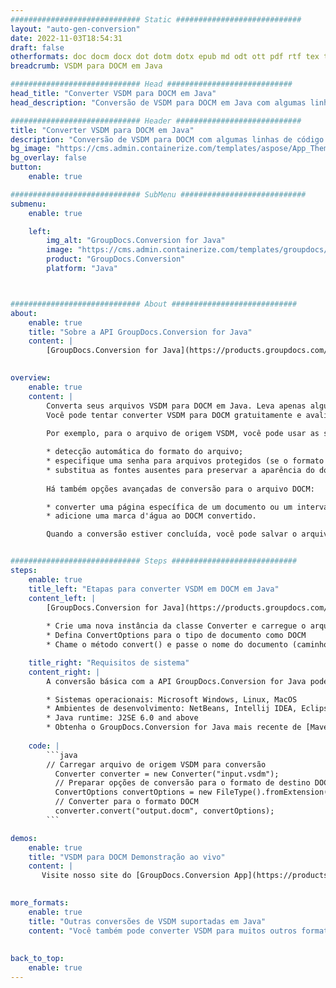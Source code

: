 ```yaml
---
############################# Static ############################
layout: "auto-gen-conversion"
date: 2022-11-03T18:54:31
draft: false
otherformats: doc docm docx dot dotm dotx epub md odt ott pdf rtf tex txt vdx vsdm vsdx vssm vssx vstm vstx vsx vtx xps
breadcrumb: VSDM para DOCM em Java

############################# Head ############################
head_title: "Converter VSDM para DOCM em Java"
head_description: "Conversão de VSDM para DOCM em Java com algumas linhas de código. Converta mais de 160 formatos de arquivo usando a API de conversão de documentos do GroupDocs para Java"

############################# Header ############################
title: "Converter VSDM para DOCM em Java"
description: "Conversão de VSDM para DOCM com algumas linhas de código Java"
bg_image: "https://cms.admin.containerize.com/templates/aspose/App_Themes/V3/images/bg/header1.png"
bg_overlay: false
button:
    enable: true

############################# SubMenu ############################
submenu:
    enable: true

    left:
        img_alt: "GroupDocs.Conversion for Java"
        image: "https://cms.admin.containerize.com/templates/groupdocs/images/product-logos/90x90-noborder/groupdocs-conversion-java.png"
        product: "GroupDocs.Conversion"
        platform: "Java"



############################# About ############################
about:
    enable: true
    title: "Sobre a API GroupDocs.Conversion for Java"
    content: |
        [GroupDocs.Conversion for Java](https://products.groupdocs.com/conversion/java/) é uma API avançada de conversão de formato de arquivo para conversão entre formatos populares de imagem e documento, como Microsoft Office, OpenDocument, PDF, HTML, e-mail, CAD. e muito mais com apenas algumas linhas de código. A API nativa detecta automaticamente os formatos dos documentos originais e oferece muitas opções para personalizar os documentos convertidos. Juntamente com a função de extrair informações de um documento, ele também suporta o armazenamento em cache dos resultados da conversão para o disco local por padrão. No entanto, qualquer tipo de armazenamento em cache pode ser suportado pela implementação das interfaces apropriadas - Amazon S3, Dropbox, Google Drive, Windows Azure, Reddis ou quaisquer outras.
    

overview:
    enable: true
    content: |
        Converta seus arquivos VSDM para DOCM em Java. Leva apenas algumas linhas de código Java em qualquer plataforma de sua escolha, como Windows, Linux, macOS.
        Você pode tentar converter VSDM para DOCM gratuitamente e avaliar a qualidade dos resultados da conversão. Junto com scripts de conversão de arquivo simples, você pode tentar opções mais sofisticadas para carregar o arquivo de origem VSDM e armazenar a saída DOCM. 
        
        Por exemplo, para o arquivo de origem VSDM, você pode usar as seguintes opções de carregamento:

        * detecção automática do formato do arquivo;
        * especifique uma senha para arquivos protegidos (se o formato de arquivo for compatível);
        * substitua as fontes ausentes para preservar a aparência do documento.
        
        Há também opções avançadas de conversão para o arquivo DOCM:

        * converter uma página específica de um documento ou um intervalo de páginas;
        * adicione uma marca d'água ao DOCM convertido.

        Quando a conversão estiver concluída, você pode salvar o arquivo DOCM no caminho do arquivo local ou em qualquer armazenamento de terceiros, como FTP, Amazon S3, Google Drive, Dropbox etc. Observe - para converter VSDM para DOCM, você não precisa instalar nenhum software adicional, como MS Office, Open Office, Adobe Acrobat Reader etc.


############################# Steps ############################
steps:
    enable: true
    title_left: "Etapas para converter VSDM em DOCM em Java"
    content_left: |
        [GroupDocs.Conversion for Java](https://products.groupdocs.com/conversion/java/) permite que os desenvolvedores convertam facilmente o arquivo VSDM para DOCM com algumas linhas de código.
        
        * Crie uma nova instância da classe Converter e carregue o arquivo VSDM com o caminho completo
        * Defina ConvertOptions para o tipo de documento como DOCM
        * Chame o método convert() e passe o nome do documento (caminho completo) e formato (DOCM) como parâmetro

    title_right: "Requisitos de sistema"
    content_right: |
        A conversão básica com a API GroupDocs.Conversion for Java pode ser feita com apenas algumas linhas de código. Nossas APIs são suportadas em todas as principais plataformas e sistemas operacionais. Antes de executar o código abaixo, certifique-se de ter os seguintes pré-requisitos instalados em seu sistema.

        * Sistemas operacionais: Microsoft Windows, Linux, MacOS
        * Ambientes de desenvolvimento: NetBeans, Intellij IDEA, Eclipse, etc.
        * Java runtime: J2SE 6.0 and above
        * Obtenha o GroupDocs.Conversion for Java mais recente de [Maven](https://repository.groupdocs.com/webapp/#/artifacts/browse/tree/General/repo/com/groupdocs/groupdocs-conversion)
         
    code: |
        ```java    
        // Carregar arquivo de origem VSDM para conversão
          Converter converter = new Converter("input.vsdm");
          // Preparar opções de conversão para o formato de destino DOCM
          ConvertOptions convertOptions = new FileType().fromExtension("docm").getConvertOptions();
          // Converter para o formato DOCM
          converter.convert("output.docm", convertOptions);
        ```

demos:
    enable: true
    title: "VSDM para DOCM Demonstração ao vivo"
    content: |
       Visite nosso site do [GroupDocs.Conversion App](https://products.groupdocs.app/conversion/family) e experimente a conversão de VSDM para DOCM agora. A demonstração gratuita tem os seguintes benefícios
          

more_formats:
    enable: true
    title: "Outras conversões de VSDM suportadas em Java"
    content: "Você também pode converter VSDM para muitos outros formatos de arquivo. Por favor, veja a lista abaixo."
       
       
back_to_top:
    enable: true
---
```

